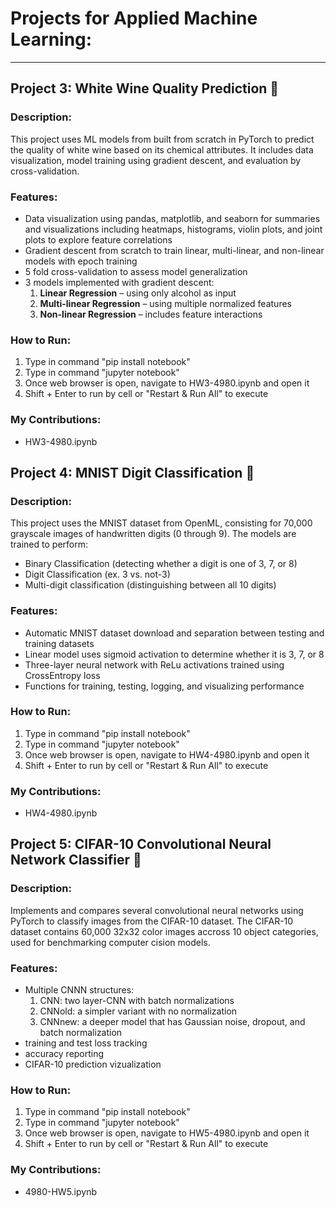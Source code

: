 # Projects for Applied Machine Learning:

---

## Project 3: White Wine Quality Prediction 🍷  

  ### Description:  
  This project uses ML models from built from scratch in PyTorch to predict the quality of white wine based on its chemical attributes. It includes
  data visualization, model training using gradient descent, and evaluation by cross-validation.

  ### Features:  
  - Data visualization using pandas, matplotlib, and seaborn for summaries and visualizations including heatmaps, histograms, violin plots, and joint plots to explore feature correlations
  - Gradient descent from scratch to train linear, multi-linear, and non-linear models with epoch training
  - 5 fold cross-validation to assess model generalization
  - 3 models implemented with gradient descent:  
    1. **Linear Regression** – using only alcohol as input  
    2. **Multi-linear Regression** – using multiple normalized features  
    3. **Non-linear Regression** – includes feature interactions
    
  
  ### How to Run:
  1. Type in command "pip install notebook"
  2. Type in command "jupyter notebook"
  3. Once web browser is open, navigate to HW3-4980.ipynb and open it
  4. Shift + Enter to run by cell or "Restart & Run All" to execute

  
  ### My Contributions: 
  - HW3-4980.ipynb


## Project 4: MNIST Digit Classification 🔢

  ### Description:
 This project uses the MNIST dataset from OpenML, consisting for 70,000 grayscale images of handwritten digits (0 through 9).
 The models are trained to perform:
 - Binary Classification (detecting whether a digit is one of 3, 7, or 8)
 - Digit Classification (ex. 3 vs. not-3)
 - Multi-digit classification (distinguishing between all 10 digits)


  ### Features:
  - Automatic MNIST dataset download and separation between testing and training datasets
  - Linear model uses sigmoid activation to determine whether it is 3, 7, or 8
  - Three-layer neural network with ReLu activations trained using CrossEntropy loss
  - Functions for training, testing, logging, and visualizing performance
  
  
  ### How to Run:
  1. Type in command "pip install notebook"
  2. Type in command "jupyter notebook"
  3. Once web browser is open, navigate to HW4-4980.ipynb and open it
  4. Shift + Enter to run by cell or "Restart & Run All" to execute
  
  ### My Contributions:
  - HW4-4980.ipynb
  

## Project 5: CIFAR-10 Convolutional Neural Network Classifier 🌠

  ### Description:
  Implements and compares several convolutional neural networks using PyTorch to classify images from the CIFAR-10 dataset. The CIFAR-10 dataset contains 60,000 32x32 color images
  accross 10 object categories, used for benchmarking computer cision models. 
  

 ### Features: 
 - Multiple CNNN structures:
   1. CNN: two layer-CNN with batch normalizations
   2. CNNold: a simpler variant with no normalization
   3. CNNnew: a deeper model that has Gaussian noise, dropout, and batch normalization
  - training and test loss tracking
  - accuracy reporting
  - CIFAR-10 prediction vizualization
 
  
  ### How to Run:
  1. Type in command "pip install notebook"
  2. Type in command "jupyter notebook"
  3. Once web browser is open, navigate to HW5-4980.ipynb and open it
  4. Shift + Enter to run by cell or "Restart & Run All" to execute
  
  
  ### My Contributions:
  - 4980-HW5.ipynb

  
